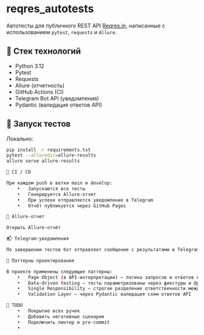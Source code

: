 # reqres_autotests

Автотесты для публичного REST API [Reqres.in](https://reqres.in), написанные с использованием `pytest`, `requests` и `Allure`.

## 🧪 Стек технологий

- Python 3.12  
- Pytest  
- Requests  
- Allure (отчетность)  
- GitHub Actions (CI)  
- Telegram Bot API (уведомления)  
- Pydantic (валидация ответов API)  


## 🚀 Запуск тестов

Локально:

```bash
pip install -r requirements.txt
pytest --alluredir=allure-results
allure serve allure-results

🧾 CI / CD

При каждом push в ветки main и develop:
	•	Запускаются все тесты
	•	Генерируется Allure-отчет
	•	При успехе отправляется уведомление в Telegram
	•	Отчёт публикуется через GitHub Pages

🔗 Allure-отчет

Открыть Allure-отчёт

📬 Telegram-уведомления

По завершении тестов бот отправляет сообщение с результатами в Telegram-чат.

🔧 Паттерны проектирования

В проекте применены следующие паттерны:
	•	Page Object (в API-интерпретации) — логика запросов и ответов вынесена в отдельные модули
	•	Data-driven testing — тесты параметризованы через фикстуры и @pytest.mark.parametrize
	•	Single Responsibility — строгое разделение ответственности между слоями: данные, логика, тесты
	•	Validation Layer — через Pydantic валидация схем ответов API

🧹 TODO
	•	Покрытие всех ручек
	•	Добавить негативные сценарии
	•	Подключить линтер и pre-commit
    •   
